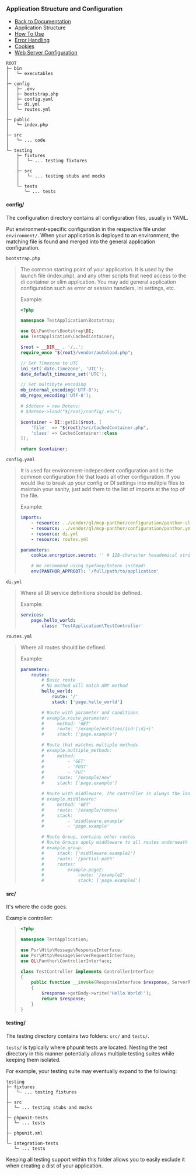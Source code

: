 ### Application Structure and Configuration

- [Back to Documentation](README.md)
- Application Structure
- [How To Use](USAGE.md)
- [Error Handling](ERRORS.md)
- [Cookies](COOKIES.md)
- [Web Server Configuration](SERVER.md)

```
ROOT
├─ bin
│   └─ executables
│
├─ config
│   ├─ .env
│   ├─ bootstrap.php
│   ├─ config.yaml
│   ├─ di.yml
│   └─ routes.yml
│
├─ public
│   └─ index.php
│
├─ src
│   └─ ... code
│
└─ testing
    ├─ fixtures
    │   └─ ... testing fixtures
    │
    ├─ src
    │   └─ ... testing stubs and mocks
    │
    └─ tests
       └─ ... tests
```

#### config/

The configuration directory contains all configuration files, usually in YAML.

Put environment-specific configuration in the respective file under `environment/`. When your application is deployed
to an environment, the matching file is found and merged into the general application configuration.

`bootstrap.php`
> The common starting point of your application. It is used by the launch file (index.php), and any other scripts that
> need access to the di container or slim application. You may add general application configuration such as error or
> session handlers, ini settings, etc.
>
> Example:
> ```php
> <?php
>
> namespace TestApplication\Bootstrap;
>
> use QL\Panthor\Bootstrap\DI;
> use TestApplication\CachedContainer;
>
> $root = __DIR__ . '/..';
> require_once "${root}/vendor/autoload.php";
>
> // Set Timezone to UTC
> ini_set('date.timezone', 'UTC');
> date_default_timezone_set('UTC');
>
> // Set multibyte encoding
> mb_internal_encoding('UTF-8');
> mb_regex_encoding('UTF-8');
>
> # $dotenv = new Dotenv;
> # $dotenv->load("${root}/config/.env");
>
> $container = DI::getDi($root, [
>     'file'  => "${root}/src/CachedContainer.php",
>     'class' => CachedContainer::class
> ]);
>
> return $container;
> ```

`config.yaml`
> It is used for environment-independent configuration and is the common configuration file that loads all other
> configuration. If you would like to break up your config or DI settings into multiple files to maintain your
> sanity, just add them to the list of imports at the top of the file.
>
> Example:
> ```yaml
> imports:
>     - resource: ../vendor/ql/mcp-panthor/configuration/panthor-slim.yml
>     - resource: ../vendor/ql/mcp-panthor/configuration/panthor.yml
>     - resource: di.yml
>     - resource: routes.yml
>
> parameters:
>     cookie.encryption.secret: '' # 128-character hexademical string. Used for cookie encryption with libsodium.
>
>     # We recommend using Symfony/Dotenv instead!
>     env(PANTHOR_APPROOT): '/full/path/to/application'
> ```

`di.yml`
> Where all DI service definitions should be defined.
>
> Example:
> ```yaml
> services:
>     page.hello_world:
>         class: 'TestApplication\TestController'
> ```

`routes.yml`
> Where all routes should be defined.
>
> Example:
> ```yaml
> parameters:
>     routes:
>         # Basic route
>         # No method will match ANY method
>         hello_world:
>             route: '/'
>             stack: ['page.hello_world']
>
>         # Route with parameter and conditions
>         # example.route_parameter:
>         #     method: 'GET'
>         #     route: '/example/entities/{id:[\d]+}'
>         #     stack: ['page.example']
>
>         # Route that matches multiple methods
>         # example.multiple_methods:
>         #     method:
>         #         - 'GET'
>         #         - 'POST'
>         #         - 'PUT'
>         #     route: '/example/new'
>         #     stack: ['page.example']
>
>         # Route with middleware. The controller is always the last service.
>         # example.middleware:
>         #     method: 'GET'
>         #     route: '/example/remove'
>         #     stack:
>         #         - 'middleware.example'
>         #         - 'page.example'
>
>         # Route Group, contains other routes
>         # Route Groups apply middleware to all routes underneath it
>         # example.group:
>         #     stack: ['middleware.example2']
>         #     route: '/partial-path'
>         #     routes:
>         #         example.page2:
>         #             route: '/example2'
>         #             stack: ['page.example2']
> ```

#### src/

It's where the code goes.

Example controller:
> ```php
> <?php
>
> namespace TestApplication;
>
> use Psr\Http\Message\ResponseInterface;
> use Psr\Http\Message\ServerRequestInterface;
> use QL\Panthor\ControllerInterface;
>
> class TestController implements ControllerInterface
> {
>     public function __invoke(ResponseInterface $response, ServerRequestInterface $request)
>     {
>         $response->getBody->write('Hello World!');
>         return $response;
>     }
> }
> ```

#### testing/

The testing directory contains two folders:
`src/` and `tests/`.

`tests/` is typically where phpunit tests are located. Nesting the test directory in this manner
potentially allows multiple testing suites while keeping them isolated.

For example, your testing suite may eventually expand to the following:
```
testing
├─ fixtures
│   └─ ... testing fixtures
│
├─ src
│  └─ ... testing stubs and mocks
│
├─ phpunit-tests
│  └─ ... tests
│
├─ phpunit.xml
│
└─ integration-tests
   └─ ... tests
```

Keeping all testing support within this folder allows you to easily exclude it when creating a dist of your application.

